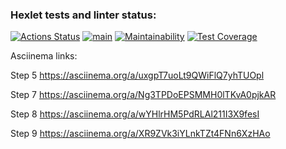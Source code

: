 ### Hexlet tests and linter status:
[![Actions Status](https://github.com/dmanufriev/java-project-71/actions/workflows/hexlet-check.yml/badge.svg)](https://github.com/dmanufriev/java-project-71/actions)
[![main](https://github.com/dmanufriev/java-project-71/actions/workflows/main.yml/badge.svg)](https://github.com/dmanufriev/java-project-71/actions/workflows/main.yml)
[![Maintainability](https://api.codeclimate.com/v1/badges/79f6c13e430ae4765ed4/maintainability)](https://codeclimate.com/github/dmanufriev/java-project-71/maintainability)
[![Test Coverage](https://api.codeclimate.com/v1/badges/79f6c13e430ae4765ed4/test_coverage)](https://codeclimate.com/github/dmanufriev/java-project-71/test_coverage)

Asciinema links:

Step 5		https://asciinema.org/a/uxgpT7uoLt9QWiFlQ7yhTUOpl

Step 7		https://asciinema.org/a/Ng3TPDoEPSMMH0lTKvA0pjkAR

Step 8		https://asciinema.org/a/wYHlrHM5PdRLAl211I3X9fesI

Step 9		https://asciinema.org/a/XR9ZVk3iYLnkTZt4FNn6XzHAo
